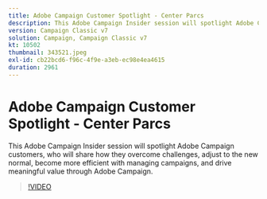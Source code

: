 ```yaml
---
title: Adobe Campaign Customer Spotlight - Center Parcs
description: This Adobe Campaign Insider session will spotlight Adobe Campaign customers, who will share how they overcome challenges, adjust to the new normal, become more… (Descriptions should be between 60 and 160 characters)
version: Campaign Classic v7
solution: Campaign, Campaign Classic v7
kt: 10502
thumbnail: 343521.jpeg
exl-id: cb22bcd6-f96c-4f9e-a3eb-ec98e4ea4615
duration: 2961
---
```

# Adobe Campaign Customer Spotlight - Center Parcs

This Adobe Campaign Insider session will spotlight Adobe Campaign customers, who will share how they overcome challenges, adjust to the new normal, become more efficient with managing campaigns, and drive meaningful value through Adobe Campaign.

>[!VIDEO](https://video.tv.adobe.com/v/343521/?quality=12&learn=on)
